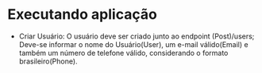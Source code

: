 # Executando aplicação
- Criar Usuário:
O usuário deve ser criado junto ao endpoint (Post)/users;
Deve-se informar o nome do Usuário(User), um e-mail válido(Email) e também um número de telefone válido, considerando o formato brasileiro(Phone).